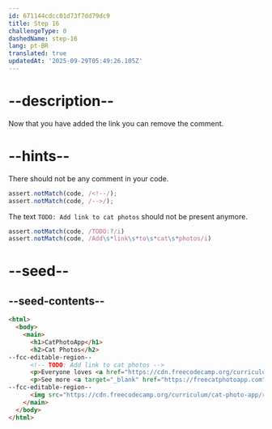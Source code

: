 ```yaml
---
id: 671144cdcc01d73f7dd79dc9
title: Step 16
challengeType: 0
dashedName: step-16
lang: pt-BR
translated: true
updatedAt: '2025-09-29T05:49:26.105Z'
---
```


# --description--

Now that you have added the link you can remove the comment.

# --hints--

There should not be any comment in your code.

```js
assert.notMatch(code, /<!--/);
assert.notMatch(code, /-->/);
```

The text `TODO: Add link to cat photos` should not be present anymore.

```js
assert.notMatch(code, /TODO:?/i)
assert.notMatch(code, /Add\s*link\s*to\s*cat\s*photos/i)
```

# --seed--

## --seed-contents--

```html
<html>
  <body>
    <main>
      <h1>CatPhotoApp</h1>
      <h2>Cat Photos</h2>
--fcc-editable-region--
      <!-- TODO: Add link to cat photos -->
      <p>Everyone loves <a href="https://cdn.freecodecamp.org/curriculum/cat-photo-app/running-cats.jpg">cute cats</a> online!</p>
      <p>See more <a target="_blank" href="https://freecatphotoapp.com">cat photos</a> in our gallery.</p>
--fcc-editable-region--
      <img src="https://cdn.freecodecamp.org/curriculum/cat-photo-app/relaxing-cat.jpg" alt="A cute orange cat lying on its back.">
    </main>
  </body>
</html>
```
